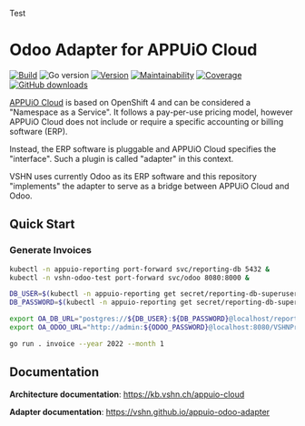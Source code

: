 Test

# Odoo Adapter for APPUiO Cloud

[![Build](https://img.shields.io/github/workflow/status/vshn/appuio-odoo-adapter/Test)][build]
![Go version](https://img.shields.io/github/go-mod/go-version/vshn/appuio-odoo-adapter)
[![Version](https://img.shields.io/github/v/release/vshn/appuio-odoo-adapter)][releases]
[![Maintainability](https://img.shields.io/codeclimate/maintainability/vshn/appuio-odoo-adapter)][codeclimate]
[![Coverage](https://img.shields.io/codeclimate/coverage/vshn/appuio-odoo-adapter)][codeclimate]
[![GitHub downloads](https://img.shields.io/github/downloads/vshn/appuio-odoo-adapter/total)][releases]

[build]: https://github.com/vshn/appuio-odoo-adapter/actions?query=workflow%3ATest
[releases]: https://github.com/vshn/appuio-odoo-adapter/releases
[codeclimate]: https://codeclimate.com/github/vshn/appuio-odoo-adapter

[APPUiO Cloud](https://appuio.cloud) is based on OpenShift 4 and can be considered a "Namespace as a Service".
It follows a pay-per-use pricing model, however APPUiO Cloud does not include or require a specific accounting or billing software (ERP).

Instead, the ERP software is pluggable and APPUiO Cloud specifies the "interface".
Such a plugin is called "adapter" in this context.

VSHN uses currently Odoo as its ERP software and this repository "implements" the adapter to serve as a bridge between APPUiO Cloud and Odoo.

## Quick Start

### Generate Invoices

```sh
kubectl -n appuio-reporting port-forward svc/reporting-db 5432 &
kubectl -n vshn-odoo-test port-forward svc/odoo 8080:8000 &

DB_USER=$(kubectl -n appuio-reporting get secret/reporting-db-superuser -o jsonpath='{.data.user}' | base64 --decode)
DB_PASSWORD=$(kubectl -n appuio-reporting get secret/reporting-db-superuser -o jsonpath='{.data.password}' | base64 --decode)

export OA_DB_URL="postgres://${DB_USER}:${DB_PASSWORD}@localhost/reporting?sslmode=disable"
export OA_ODOO_URL="http://admin:${ODOO_PASSWORD}@localhost:8080/VSHNProd_2022-01-31"

go run . invoice --year 2022 --month 1
```

## Documentation

**Architecture documentation**: https://kb.vshn.ch/appuio-cloud

**Adapter documentation**: https://vshn.github.io/appuio-odoo-adapter
